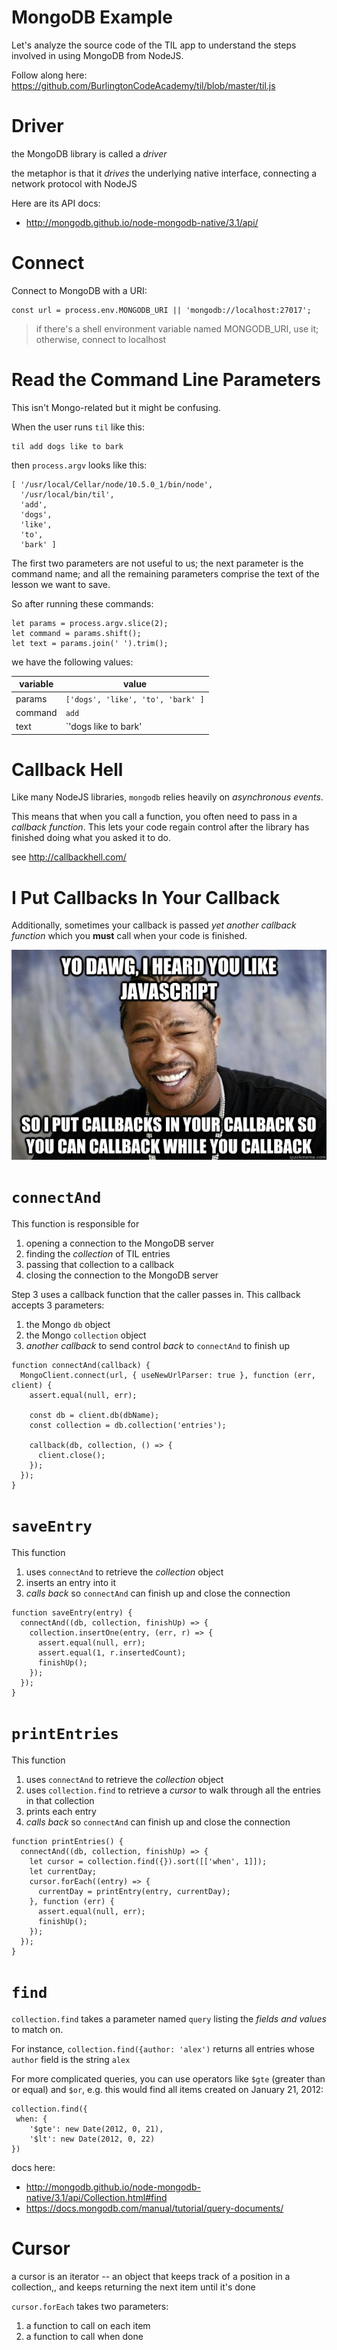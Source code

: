 # MongoDB Example

Let's analyze the source code of the TIL app to understand the steps involved in using MongoDB from NodeJS.

Follow along here: <https://github.com/BurlingtonCodeAcademy/til/blob/master/til.js>

# Driver

the MongoDB library is called a *driver*

the metaphor is that it *drives* the underlying native interface, connecting a network protocol with NodeJS

Here are its API docs: 

* http://mongodb.github.io/node-mongodb-native/3.1/api/

# Connect

Connect to MongoDB with a URI:
  
    const url = process.env.MONGODB_URI || 'mongodb://localhost:27017';

> if there's a shell environment variable named MONGODB_URI, use it; otherwise, connect to localhost

# Read the Command Line Parameters

This isn't Mongo-related but it might be confusing.

When the user runs `til` like this:

    til add dogs like to bark
    
then `process.argv` looks like this:

    [ '/usr/local/Cellar/node/10.5.0_1/bin/node',
      '/usr/local/bin/til',
      'add',
      'dogs',
      'like',
      'to',
      'bark' ]     

The first two parameters are not useful to us; the next parameter is the command name; and all the remaining parameters comprise the text of the lesson we want to save.

So after running these commands:

    let params = process.argv.slice(2);
    let command = params.shift();
    let text = params.join(' ').trim();

we have the following values:

|variable|value|
|---|---|
|params| `['dogs', 'like', 'to', 'bark' ]` |
|command| `add`
|text| `'dogs like to bark'

# Callback Hell

Like many NodeJS libraries, `mongodb` relies heavily on *asynchronous events*.

This means that when you call a function, you often need to pass in a *callback function*. This lets your code regain control after the library has finished doing what you asked it to do.

see <http://callbackhell.com/> 

# I Put Callbacks In Your Callback

Additionally, sometimes your callback is passed  *yet another callback function* which you **must** call when your code is finished.  

![yo dawg callbacks](yo-dawg-callbacks.png)

# `connectAnd`

This function is responsible for 

1. opening a connection to the MongoDB server
2. finding the *collection* of TIL entries
3. passing that collection to a callback
4. closing the connection to the MongoDB server

Step 3 uses a callback function that the caller passes in. This callback accepts 3 parameters:

1. the Mongo `db` object
2. the Mongo `collection` object
3. *another callback* to send control *back* to `connectAnd` to finish up 

```
function connectAnd(callback) {
  MongoClient.connect(url, { useNewUrlParser: true }, function (err, client) {
    assert.equal(null, err);

    const db = client.db(dbName);
    const collection = db.collection('entries');

    callback(db, collection, () => {
      client.close();
    });
  });
}
```

# `saveEntry`

This function 

1. uses `connectAnd` to retrieve the *collection* object
2. inserts an entry into it
3. *calls back* so `connectAnd` can finish up and close the connection

```
function saveEntry(entry) {
  connectAnd((db, collection, finishUp) => {
    collection.insertOne(entry, (err, r) => {
      assert.equal(null, err);
      assert.equal(1, r.insertedCount);
      finishUp();
    });
  });
}
```

# `printEntries`

This function 

1. uses `connectAnd` to retrieve the *collection* object
2. uses `collection.find` to retrieve a *cursor* to walk through all the entries in that collection
3. prints each entry
4. *calls back* so `connectAnd` can finish up and close the connection

```
function printEntries() {
  connectAnd((db, collection, finishUp) => {
    let cursor = collection.find({}).sort([['when', 1]]);
    let currentDay;
    cursor.forEach((entry) => {
      currentDay = printEntry(entry, currentDay);
    }, function (err) {
      assert.equal(null, err);
      finishUp();
    });
  });
}
```

# `find`

`collection.find` takes a parameter named `query` listing the *fields and values* to match on. 

For instance, `collection.find({author: 'alex')` returns all entries whose `author` field is the string `alex`

For more complicated queries, you can use operators like `$gte` (greater than or equal) and `$or`, e.g. this would find all items created on January 21, 2012:

```
collection.find({
 when: {
    '$gte': new Date(2012, 0, 21),
    '$lt': new Date(2012, 0, 22)
})
```

docs here: 
  * <http://mongodb.github.io/node-mongodb-native/3.1/api/Collection.html#find>
  * <https://docs.mongodb.com/manual/tutorial/query-documents/>
  
# Cursor

a cursor is an iterator -- an object that keeps track of a position in a collection,, and keeps returning the next item until it's done

`cursor.forEach` takes two parameters:

1. a function to call on each item
2. a function to call when done

